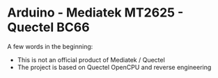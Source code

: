 # Arduino - Mediatek MT2625 - Quectel BC66


A few words in the beginning:
* This is not an official product of Mediatek / Quectel
* The project is based on Quectel OpenCPU and reverse engineering

